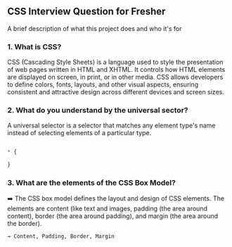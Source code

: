 ## CSS Interview Question for Fresher 

A brief description of what this project does and who it's for

### 1. What is CSS?

CSS (Cascading Style Sheets) is a language used to style the presentation of web pages written in HTML and XHTML. It controls how HTML elements are displayed on screen, in print, or in other media. CSS allows developers to define colors, fonts, layouts, and other visual aspects, ensuring consistent and attractive design across different devices and screen sizes.

### 2. What do you understand by the universal sector?
A universal selector is a selector that matches any element type's name instead of selecting elements of a particular type.

```css

* {

}

```

### 3. What are the elements of the CSS Box Model? 
<aside>
➡️ The CSS box model defines the layout and design of CSS elements. The elements are content (like text and images, padding (the area around content), border (the area around padding), and margin (the area around the border).

` → Content, Padding, Border, Margin `

### 
